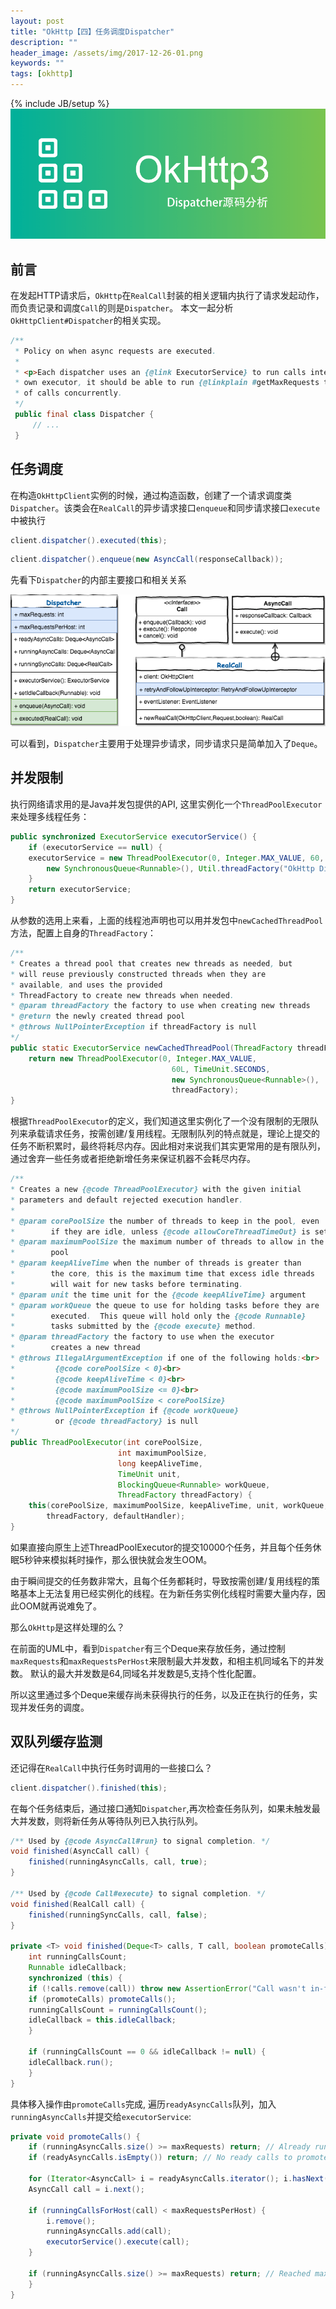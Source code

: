 ```yaml
---
layout: post
title: "OkHttp【四】任务调度Dispatcher"
description: ""
header_image: /assets/img/2017-12-26-01.png
keywords: ""
tags: [okhttp]
---
```

{% include JB/setup %}
![img](/assets/img/2017-12-26-01.png)

## 前言

在发起HTTP请求后，`OkHttp`在`RealCall`封装的相关逻辑内执行了请求发起动作，而负责记录和调度`Call`的则是`Dispatcher`。
本文一起分析`OkHttpClient#Dispatcher`的相关实现。

```java
/**
 * Policy on when async requests are executed.
 *
 * <p>Each dispatcher uses an {@link ExecutorService} to run calls internally. If you supply your
 * own executor, it should be able to run {@linkplain #getMaxRequests the configured maximum} number
 * of calls concurrently.
 */
 public final class Dispatcher {
     // ...
 }
```

## 任务调度 

在构造`OkHttpClient`实例的时候，通过构造函数，创建了一个请求调度类`Dispatcher`。该类会在`RealCall`的异步请求接口`enqueue`和同步请求接口`execute`中被执行

```java
client.dispatcher().executed(this);
```

```java
client.dispatcher().enqueue(new AsyncCall(responseCallback));
```

先看下`Dispatcher`的内部主要接口和相关关系

![OkHttp-Dispatcher.png](/assets/img/OkHttp-Dispatcher.png)

可以看到，`Dispatcher`主要用于处理异步请求，同步请求只是简单加入了`Deque`。

## 并发限制

执行网络请求用的是Java并发包提供的API, 这里实例化一个`ThreadPoolExecutor`来处理多线程任务：

```java
public synchronized ExecutorService executorService() {
    if (executorService == null) {
    executorService = new ThreadPoolExecutor(0, Integer.MAX_VALUE, 60, TimeUnit.SECONDS,
        new SynchronousQueue<Runnable>(), Util.threadFactory("OkHttp Dispatcher", false));
    }
    return executorService;
}
```

从参数的选用上来看，上面的线程池声明也可以用并发包中`newCachedThreadPool`方法，配置上自身的`ThreadFactory`：

```java
/**
* Creates a thread pool that creates new threads as needed, but
* will reuse previously constructed threads when they are
* available, and uses the provided
* ThreadFactory to create new threads when needed.
* @param threadFactory the factory to use when creating new threads
* @return the newly created thread pool
* @throws NullPointerException if threadFactory is null
*/
public static ExecutorService newCachedThreadPool(ThreadFactory threadFactory) {
    return new ThreadPoolExecutor(0, Integer.MAX_VALUE,
                                    60L, TimeUnit.SECONDS,
                                    new SynchronousQueue<Runnable>(),
                                    threadFactory);
}
```

根据`ThreadPoolExecutor`的定义，我们知道这里实例化了一个没有限制的无限队列来承载请求任务，按需创建/复用线程。无限制队列的特点就是，理论上提交的任务不断积累时，最终将耗尽内存。因此相对来说我们其实更常用的是有限队列，通过舍弃一些任务或者拒绝新增任务来保证机器不会耗尽内存。

```java
/**
* Creates a new {@code ThreadPoolExecutor} with the given initial
* parameters and default rejected execution handler.
*
* @param corePoolSize the number of threads to keep in the pool, even
*        if they are idle, unless {@code allowCoreThreadTimeOut} is set
* @param maximumPoolSize the maximum number of threads to allow in the
*        pool
* @param keepAliveTime when the number of threads is greater than
*        the core, this is the maximum time that excess idle threads
*        will wait for new tasks before terminating.
* @param unit the time unit for the {@code keepAliveTime} argument
* @param workQueue the queue to use for holding tasks before they are
*        executed.  This queue will hold only the {@code Runnable}
*        tasks submitted by the {@code execute} method.
* @param threadFactory the factory to use when the executor
*        creates a new thread
* @throws IllegalArgumentException if one of the following holds:<br>
*         {@code corePoolSize < 0}<br>
*         {@code keepAliveTime < 0}<br>
*         {@code maximumPoolSize <= 0}<br>
*         {@code maximumPoolSize < corePoolSize}
* @throws NullPointerException if {@code workQueue}
*         or {@code threadFactory} is null
*/
public ThreadPoolExecutor(int corePoolSize,
                        int maximumPoolSize,
                        long keepAliveTime,
                        TimeUnit unit,
                        BlockingQueue<Runnable> workQueue,
                        ThreadFactory threadFactory) {
    this(corePoolSize, maximumPoolSize, keepAliveTime, unit, workQueue,
        threadFactory, defaultHandler);
}
```
如果直接向原生上述ThreadPoolExecutor的提交10000个任务，并且每个任务休眠5秒钟来模拟耗时操作，那么很快就会发生OOM。
>
由于瞬间提交的任务数非常大，且每个任务都耗时，导致按需创建/复用线程的策略基本上无法复用已经实例化的线程。在为新任务实例化线程时需要大量内存，因此OOM就再说难免了。

那么`OkHttp`是这样处理的么？

在前面的UML中，看到`Dispatcher`有三个Deque来存放任务，通过控制`maxRequests`和`maxRequestsPerHost`来限制最大并发数，和相主机同域名下的并发数。
默认的最大并发数是64,同域名并发数是5,支持个性化配置。

所以这里通过多个Deque来缓存尚未获得执行的任务，以及正在执行的任务，实现并发任务的调度。

## 双队列缓存监测

还记得在`RealCall`中执行任务时调用的一些接口么？

```java
client.dispatcher().finished(this);
```

在每个任务结束后，通过接口通知`Dispatcher`,再次检查任务队列，如果未触发最大并发数，则将新任务从等待队列已入执行队列。

```java
/** Used by {@code AsyncCall#run} to signal completion. */
void finished(AsyncCall call) {
    finished(runningAsyncCalls, call, true);
}

/** Used by {@code Call#execute} to signal completion. */
void finished(RealCall call) {
    finished(runningSyncCalls, call, false);
}

private <T> void finished(Deque<T> calls, T call, boolean promoteCalls) {
    int runningCallsCount;
    Runnable idleCallback;
    synchronized (this) {
    if (!calls.remove(call)) throw new AssertionError("Call wasn't in-flight!");
    if (promoteCalls) promoteCalls();
    runningCallsCount = runningCallsCount();
    idleCallback = this.idleCallback;
    }

    if (runningCallsCount == 0 && idleCallback != null) {
    idleCallback.run();
    }
}
```

具体移入操作由`promoteCalls`完成, 遍历`readyAsyncCalls`队列，加入`runningAsyncCalls`并提交给`executorService`:

```java
private void promoteCalls() {
    if (runningAsyncCalls.size() >= maxRequests) return; // Already running max capacity.
    if (readyAsyncCalls.isEmpty()) return; // No ready calls to promote.

    for (Iterator<AsyncCall> i = readyAsyncCalls.iterator(); i.hasNext(); ) {
    AsyncCall call = i.next();

    if (runningCallsForHost(call) < maxRequestsPerHost) {
        i.remove();
        runningAsyncCalls.add(call);
        executorService().execute(call);
    }

    if (runningAsyncCalls.size() >= maxRequests) return; // Reached max capacity.
    }
}
```
